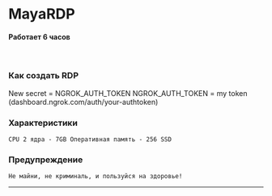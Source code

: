 # MayaRDP

#### Работает 6 часов

<br>

### Как создать RDP 
New secret = NGROK_AUTH_TOKEN
NGROK_AUTH_TOKEN = my token (dashboard.ngrok.com/auth/your-authtoken)

### Характеристики
```
CPU 2 ядра - 7GB Оперативная память - 256 SSD
```

### Предупреждение
```
Не майни, не криминаль, и пользуйся на здоровье!

```
---

